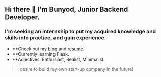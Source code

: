 
## Hi there 👋 I'm Bunyod, Junior Backend Developer.
### I'm seeking an internship to put my acquired knowledge and skills into practice, and gain experience.

* **Check out my [blog](https://t.me/bunyodev) and [resume](https://gist.github.com/bunyodev/92e929ae4dd471820b6b2479d9ff26d7).
* **Currently learning Flask.
* **Adjectives: Enthusiast, Realist, Minimalist.
> I desire to build my own start-up company in the future!
